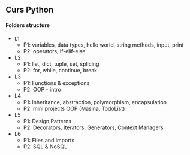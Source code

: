 ## Curs Python 


#### Folders structure

 - L1
   - P1: variables, data types, hello world, string methods, input, print
   - P2: operators, if-elif-else
 - L2
   - P1: list, dict, tuple, set, splicing
   - P2: for, while, continue, break
 - L3
   - P1: Functions & exceptions
   - P2: OOP - intro
 - L4
   - P1: Inheritance, abstraction, polymorphism, encapsulation
   - P2: mini projects OOP (Masina, TodoList)
 - L5
   - P1: Design Patterns
   - P2: Decorators, Iterators, Generators, Context Managers
 - L6
   - P1: Files and imports
   - P2: SQL & NoSQL
